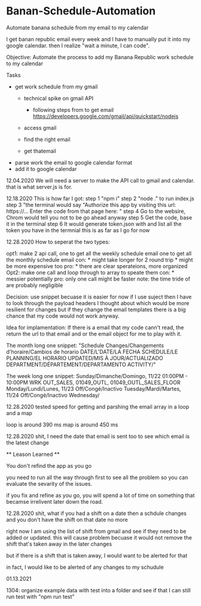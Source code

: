 # Banan-Schedule-Automation
Automate banana schedule from my email to my calendar

I get banan republic email every week and I have to manually put it into my google calendar. then I realize "wait a minute, I can code". 

Objective:
Automate the process to add my Banana Republic work schedule to my calendar

Tasks
* get work schedule from my gmail
  * technical spike on gmail API
    * following steps from to get email
      https://developers.google.com/gmail/api/quickstart/nodejs
    
  * access gmail
  * find the right email
  * get thatemail
* parse work the email to google calendar format
* add it to google calendar

12.04.2020
We will need a server to make the API call to gmail and calendar. that is what server.js is for.

12.18.2020
This is how far I got: 
step 1 "npm i"
step 2 "node ." to run index.js
step 3 "the terminal would say "Authorize this app by visiting this url: https://... Enter the code from that page here: "
step 4 Go to the websire, Chrom would tell you not to be go ahead anyway
step 5 Get the code, base it in the terminal
step 6 It would generate token.json with and list all the token you have in the termnial
this is as far as I go for now

12.28.2020
How to seperat the two types:

opt1: make 2 api call, one to get all the weekly schedule email
                       one to get all the monthly schedule email
      con: * might take longer for 2 round trip
           * might be more expensive too
      pro: * there are clear sperateions, more organized
Opt2: make one call and loop through to array to speate them 
      con: * messier potentially
      pro: only one call might be faster
  note: the time tride of are probably negligible

Decision:
  use snippet becuase it is easier for now
  if I use suject then I have to look through the payload headers
  I thought about which would be more resilient for changes but if they change the email templates there is a big chance that my code would not work anyway.

Idea for implamentation:
  If there is a email that my code cann't read, the return the url to that email and or the email object for me to play with it.

The month long one snippet:
"Schedule Changes/Changements d&#39;horaire/Cambios de horario DATE/L&#39;DATE/LA FECHA SCHEDULE/LE PLANNING/EL HORARIO UPDATED/MIS À JOUR/ACTUALIZADO DEPARTMENT/DÉPARTEMENT/DEPARTAMENTO ACTIVITY/"

The week long one snippet:
Sunday/Dimanche/Domingo, 11/22 01:00PM - 10:00PM WRK OUT_SALES, 01049_OUTL, 01049_OUTL_SALES_FLOOR Monday/Lundi/Lunes, 11/23 Off/Congé/Inactivo Tuesday/Mardi/Martes, 11/24 Off/Congé/Inactivo Wednesday/

12.28.2020
tested speed for getting and parshing the email array in a loop and a map

loop is around 390 ms
map is around 450 ms

12.28.2020
shit, I need the date that email is sent too to see which email is the latest change

** Leason Learned **

You don't refind the app as you go

you need to run all the way through first to see all the problem so you can evaluate the sevarity of the issues. 

if you fix and refine as you go, you will spend a lot of time on something that becamse irrelivent later down the road.

12.28.2020
shit, what if you had a shift on a date then a schdule changes and you don't have the shift on that date no more

right now I am using the list of shift from gmail and see if they need to be added or updated. this will cause problem becuase it would not remove the shift that's taken away in the later changes

but if there is a shift that is taken away, I would want to be alerted for that

in fact, I would like to be alerted of any changes to my schudule

01.13.2021

1304: organize example data with test into a folder and see if that I can still run test with "npm run test"

